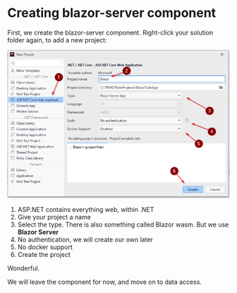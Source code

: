 # Creating blazor-server component
First, we create the blazor-server component. Right-click your solution folder again, to add a new project:

![img_3.png](Resources/img_3.png)

1) ASP.NET contains everything web, within .NET 
2) Give your project a name
3) Select the type. There is also something called Blazor wasm. But we use **Blazor Server**
4) No authentication, we will create our own later
5) No docker support
6) Create the project

Wonderful.

We will leave the component for now, and move on to data access.